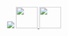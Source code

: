 <img src="https://capsule-render.vercel.app/api?type=waving&color=gradient&height=300&section=header&text=Hello%20Everyone!&fontSize=90" />

<a href="https://www.instagram.com/seabass_dayer/">
  <img height="50" src="https://github.com/user-attachments/assets/9a3fe15e-4abb-4bc9-b3e2-ff4bc059bffe" />
</a>

<a href="https://www.linkedin.com/in/sebastian-dayer/">
 <img height="50" src="https://github.com/user-attachments/assets/9652d5c8-ef23-44aa-a241-3e63d520a445" />
</a>

